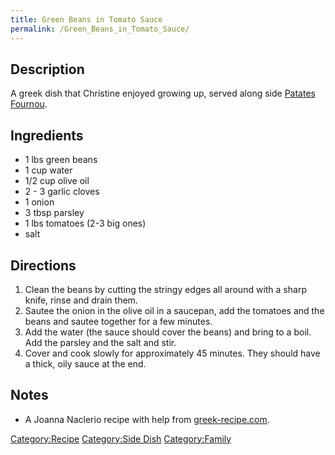 ```yaml
---
title: Green Beans in Tomato Sauce
permalink: /Green_Beans_in_Tomato_Sauce/
---
```


Description
-----------

A greek dish that Christine enjoyed growing up, served along side [Patates Fournou](/Patates_Fournou "wikilink").

Ingredients
-----------

-   1 lbs green beans
-   1 cup water
-   1/2 cup olive oil
-   2 - 3 garlic cloves
-   1 onion
-   3 tbsp parsley
-   1 lbs tomatoes (2-3 big ones)
-   salt

Directions
----------

1.  Clean the beans by cutting the stringy edges all around with a sharp knife, rinse and drain them.
2.  Sautee the onion in the olive oil in a saucepan, add the tomatoes and the beans and sautee together for a few minutes.
3.  Add the water (the sauce should cover the beans) and bring to a boil. Add the parsley and the salt and stir.
4.  Cover and cook slowly for approximately 45 minutes. They should have a thick, oily sauce at the end.

Notes
-----

-   A Joanna Naclerio recipe with help from [greek-recipe.com](http://www.greek-recipe.com/modules.php?name=News&file=article89).

[Category:Recipe](/Category:Recipe "wikilink") [Category:Side Dish](/Category:Side_Dish "wikilink") [Category:Family](/Category:Family "wikilink")
